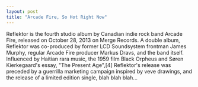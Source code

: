 ```yaml
---
layout: post
title: "Arcade Fire, So Hot Right Now"
---
```


Reflektor is the fourth studio album by Canadian indie rock band Arcade Fire, released on October 28, 2013 on Merge Records. A double album, Reflektor was co-produced by former LCD Soundsystem frontman James Murphy, regular Arcade Fire producer Markus Dravs, and the band itself.
Influenced by Haitian rara music, the 1959 film Black Orpheus and Søren Kierkegaard's essay, "The Present Age",[4] Reflektor's release was preceded by a guerrilla marketing campaign inspired by veve drawings, and the release of a limited edition single, blah blah blah...